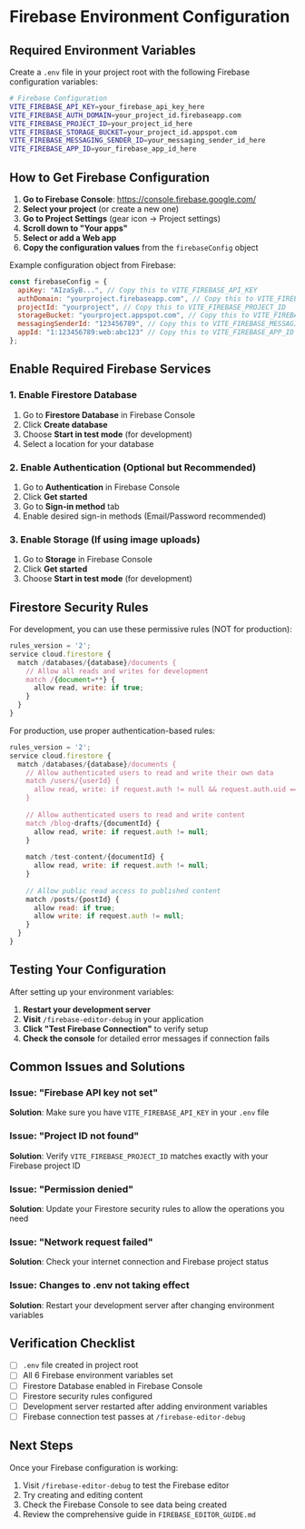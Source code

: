 # Firebase Environment Configuration

## Required Environment Variables

Create a `.env` file in your project root with the following Firebase configuration variables:

```bash
# Firebase Configuration
VITE_FIREBASE_API_KEY=your_firebase_api_key_here
VITE_FIREBASE_AUTH_DOMAIN=your_project_id.firebaseapp.com
VITE_FIREBASE_PROJECT_ID=your_project_id_here
VITE_FIREBASE_STORAGE_BUCKET=your_project_id.appspot.com
VITE_FIREBASE_MESSAGING_SENDER_ID=your_messaging_sender_id_here
VITE_FIREBASE_APP_ID=your_firebase_app_id_here
```

## How to Get Firebase Configuration

1. **Go to Firebase Console**: https://console.firebase.google.com/
2. **Select your project** (or create a new one)
3. **Go to Project Settings** (gear icon → Project settings)
4. **Scroll down to "Your apps"**
5. **Select or add a Web app**
6. **Copy the configuration values** from the `firebaseConfig` object

Example configuration object from Firebase:
```javascript
const firebaseConfig = {
  apiKey: "AIzaSyB...", // Copy this to VITE_FIREBASE_API_KEY
  authDomain: "yourproject.firebaseapp.com", // Copy this to VITE_FIREBASE_AUTH_DOMAIN
  projectId: "yourproject", // Copy this to VITE_FIREBASE_PROJECT_ID
  storageBucket: "yourproject.appspot.com", // Copy this to VITE_FIREBASE_STORAGE_BUCKET
  messagingSenderId: "123456789", // Copy this to VITE_FIREBASE_MESSAGING_SENDER_ID
  appId: "1:123456789:web:abc123" // Copy this to VITE_FIREBASE_APP_ID
};
```

## Enable Required Firebase Services

### 1. Enable Firestore Database
1. Go to **Firestore Database** in Firebase Console
2. Click **Create database**
3. Choose **Start in test mode** (for development)
4. Select a location for your database

### 2. Enable Authentication (Optional but Recommended)
1. Go to **Authentication** in Firebase Console
2. Click **Get started**
3. Go to **Sign-in method** tab
4. Enable desired sign-in methods (Email/Password recommended)

### 3. Enable Storage (If using image uploads)
1. Go to **Storage** in Firebase Console
2. Click **Get started**
3. Choose **Start in test mode** (for development)

## Firestore Security Rules

For development, you can use these permissive rules (NOT for production):

```javascript
rules_version = '2';
service cloud.firestore {
  match /databases/{database}/documents {
    // Allow all reads and writes for development
    match /{document=**} {
      allow read, write: if true;
    }
  }
}
```

For production, use proper authentication-based rules:

```javascript
rules_version = '2';
service cloud.firestore {
  match /databases/{database}/documents {
    // Allow authenticated users to read and write their own data
    match /users/{userId} {
      allow read, write: if request.auth != null && request.auth.uid == userId;
    }
    
    // Allow authenticated users to read and write content
    match /blog-drafts/{documentId} {
      allow read, write: if request.auth != null;
    }
    
    match /test-content/{documentId} {
      allow read, write: if request.auth != null;
    }
    
    // Allow public read access to published content
    match /posts/{postId} {
      allow read: if true;
      allow write: if request.auth != null;
    }
  }
}
```

## Testing Your Configuration

After setting up your environment variables:

1. **Restart your development server**
2. **Visit** `/firebase-editor-debug` in your application
3. **Click "Test Firebase Connection"** to verify setup
4. **Check the console** for detailed error messages if connection fails

## Common Issues and Solutions

### Issue: "Firebase API key not set"
**Solution**: Make sure you have `VITE_FIREBASE_API_KEY` in your `.env` file

### Issue: "Project ID not found"  
**Solution**: Verify `VITE_FIREBASE_PROJECT_ID` matches exactly with your Firebase project ID

### Issue: "Permission denied"
**Solution**: Update your Firestore security rules to allow the operations you need

### Issue: "Network request failed"
**Solution**: Check your internet connection and Firebase project status

### Issue: Changes to .env not taking effect
**Solution**: Restart your development server after changing environment variables

## Verification Checklist

- [ ] `.env` file created in project root
- [ ] All 6 Firebase environment variables set
- [ ] Firestore Database enabled in Firebase Console  
- [ ] Firestore security rules configured
- [ ] Development server restarted after adding environment variables
- [ ] Firebase connection test passes at `/firebase-editor-debug`

## Next Steps

Once your Firebase configuration is working:

1. Visit `/firebase-editor-debug` to test the Firebase editor
2. Try creating and editing content
3. Check the Firebase Console to see data being created
4. Review the comprehensive guide in `FIREBASE_EDITOR_GUIDE.md`
